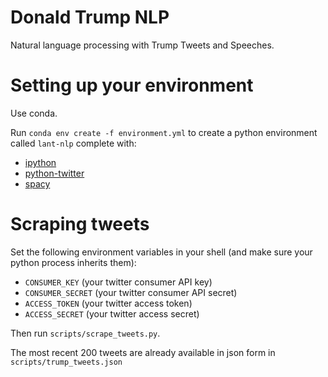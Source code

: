 # Donald Trump NLP #

Natural language processing with Trump Tweets and Speeches.

# Setting up your environment #

Use conda.

Run `conda env create -f environment.yml` to create a python environment called `lant-nlp` complete with:

- [ipython](https://ipython.org/)
- [python-twitter](https://github.com/bear/python-twitter)
- [spacy](https://spacy.io/)

# Scraping tweets #

Set the following environment variables in your shell (and make sure your python process inherits them):

- `CONSUMER_KEY` (your twitter consumer API key)
- `CONSUMER_SECRET` (your twitter consumer API secret)
- `ACCESS_TOKEN` (your twitter access token)
- `ACCESS_SECRET` (your twitter access secret)

Then run `scripts/scrape_tweets.py`.

The most recent 200 tweets are already available in json form in `scripts/trump_tweets.json`


